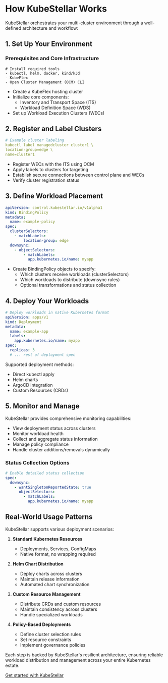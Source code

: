 # How KubeStellar Works

KubeStellar orchestrates your multi-cluster environment through a well-defined architecture and workflow:

## 1. Set Up Your Environment

### Prerequisites and Core Infrastructure

```shell
# Install required tools
- kubectl, helm, docker, kind/k3d
- KubeFlex
- Open Cluster Management (OCM) CLI
```

- Create a KubeFlex hosting cluster
- Initialize core components:
  - Inventory and Transport Space (ITS)
  - Workload Definition Space (WDS)
- Set up Workload Execution Clusters (WECs)

## 2. Register and Label Clusters

```yaml
# Example cluster labeling
kubectl label managedcluster cluster1 \
location-group=edge \
name=cluster1
```

- Register WECs with the ITS using OCM
- Apply labels to clusters for targeting
- Establish secure connections between control plane and WECs
- Verify cluster registration status

## 3. Define Workload Placement

```yaml
apiVersion: control.kubestellar.io/v1alpha1
kind: BindingPolicy
metadata:
  name: example-policy
spec:
  clusterSelectors:
    - matchLabels:
        location-group: edge
  downsync:
    - objectSelectors:
        - matchLabels:
          app.kubernetes.io/name: myapp
```

- Create BindingPolicy objects to specify:
  - Which clusters receive workloads (clusterSelectors)
  - Which workloads to distribute (downsync rules)
  - Optional transformations and status collection

## 4. Deploy Your Workloads

```yaml
# Deploy workloads in native Kubernetes format
apiVersion: apps/v1
kind: Deployment
metadata:
  name: example-app
  labels:
    app.kubernetes.io/name: myapp
spec:
  replicas: 3
  # ... rest of deployment spec
```

Supported deployment methods:

- Direct kubectl apply
- Helm charts
- ArgoCD integration
- Custom Resources (CRDs)

## 5. Monitor and Manage

KubeStellar provides comprehensive monitoring capabilities:

- View deployment status across clusters
- Monitor workload health
- Collect and aggregate status information
- Manage policy compliance
- Handle cluster additions/removals dynamically

### Status Collection Options

```yaml
# Enable detailed status collection
spec:
  downsync:
    - wantSingletonReportedState: true
      objectSelectors:
        - matchLabels:
          app.kubernetes.io/name: myapp
```

## Real-World Usage Patterns

KubeStellar supports various deployment scenarios:

1. **Standard Kubernetes Resources**
   - Deployments, Services, ConfigMaps
   - Native format, no wrapping required

2. **Helm Chart Distribution**
   - Deploy charts across clusters
   - Maintain release information
   - Automated chart synchronization

3. **Custom Resource Management**
   - Distribute CRDs and custom resources
   - Maintain consistency across clusters
   - Handle specialized workloads

4. **Policy-Based Deployments**
   - Define cluster selection rules
   - Set resource constraints
   - Implement governance policies

Each step is backed by KubeStellar's resilient architecture, ensuring reliable workload distribution and management across your entire Kubernetes estate.

[Get started with KubeStellar](get-started.md)
